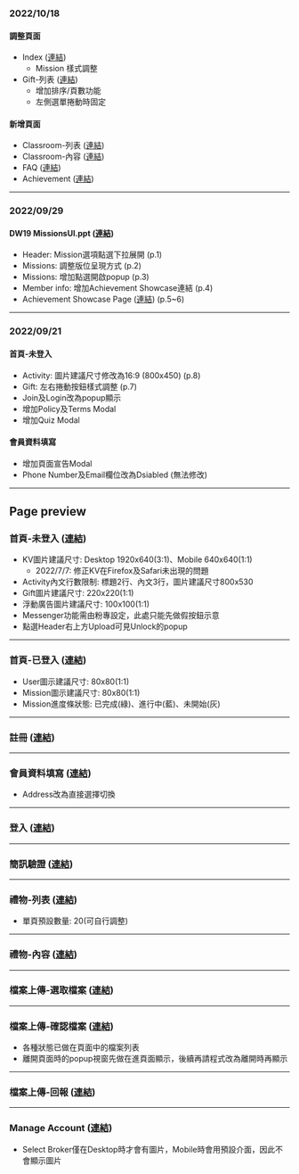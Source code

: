 ### 2022/10/18
#### 調整頁面
* Index (<a href="https://steking1207.github.io/dw19/index-logged.html" target="_blank">連結</a>)
    - Mission 樣式調整
* Gift-列表 (<a href="https://steking1207.github.io/dw19/gift-list.html" target="_blank">連結</a>)
    - 增加排序/頁數功能
    - 左側選單捲動時固定
#### 新增頁面
* Classroom-列表 (<a href="https://steking1207.github.io/dw19/classroom-list.html" target="_blank">連結</a>)
* Classroom-內容 (<a href="https://steking1207.github.io/dw19/classroom-detail.html" target="_blank">連結</a>)
* FAQ (<a href="https://steking1207.github.io/dw19/faq.html" target="_blank">連結</a>)
* Achievement (<a href="https://steking1207.github.io/dw19/achievement-list.html" target="_blank">連結</a>)
---
### 2022/09/29
#### DW19 MissionsUI.ppt (<a href="https://steking1207.github.io/dw19/index-logged.html" target="_blank">連結</a>)
- Header: Mission選項點選下拉展開 (p.1)
- Missions: 調整版位呈現方式 (p.2)
- Missions: 增加點選開啟popup (p.3)
- Member info: 增加Achievement Showcase連結 (p.4)
- Achievement Showcase Page (<a href="https://www.figma.com/proto/931o3KOete1sZg8n2ulvBN/DW19?page-id=802%3A88024&node-id=803%3A87821&viewport=-4846%2C177%2C1&scaling=min-zoom" target="_blank">連結</a>)  (p.5~6)
---
### 2022/09/21
#### 首頁-未登入
- Activity: 圖片建議尺寸修改為16:9 (800x450)  (p.8)
- Gift: 左右捲動按鈕樣式調整 (p.7)
- Join及Login改為popup顯示
- 增加Policy及Terms Modal
- 增加Quiz Modal
#### 會員資料填寫
- 增加頁面宣告Modal
- Phone Number及Email欄位改為Dsiabled (無法修改)
---
## Page preview
### 首頁-未登入 (<a href="https://steking1207.github.io/dw19/index.html" target="_blank">連結</a>)
* KV圖片建議尺寸: Desktop 1920x640(3:1)、Mobile 640x640(1:1)
    - 2022/7/7: 修正KV在Firefox及Safari未出現的問題
* Activity內文行數限制: 標題2行、內文3行，圖片建議尺寸800x530
* Gift圖片建議尺寸: 220x220(1:1)
* 浮動廣告圖片建議尺寸: 100x100(1:1)
* Messenger功能需由粉專設定，此處只能先做假按鈕示意
* 點選Header右上方Upload可見Unlock的popup
---
### 首頁-已登入 (<a href="https://steking1207.github.io/dw19/index-logged.html" target="_blank">連結</a>)
* User圖示建議尺寸: 80x80(1:1)
* Mission圖示建議尺寸: 80x80(1:1)
* Mission進度條狀態: 已完成(綠)、進行中(藍)、未開始(灰)
---
### 註冊 (<a href="https://steking1207.github.io/dw19/regist.html" target="_blank">連結</a>)
---
### 會員資料填寫 (<a href="https://steking1207.github.io/dw19/regist-form.html" target="_blank">連結</a>)
* Address改為直接選擇切換
---
### 登入 (<a href="https://steking1207.github.io/dw19/login.html" target="_blank">連結</a>)
---
### 簡訊驗證 (<a href="https://steking1207.github.io/dw19/otp.html" target="_blank">連結</a>)
---
### 禮物-列表 (<a href="https://steking1207.github.io/dw19/gift-list.html" target="_blank">連結</a>)
* 單頁預設數量: 20(可自行調整)
---
### 禮物-內容 (<a href="https://steking1207.github.io/dw19/gift-detail.html" target="_blank">連結</a>)
---
### 檔案上傳-選取檔案 (<a href="https://steking1207.github.io/dw19/upload-file.html" target="_blank">連結</a>)
---
### 檔案上傳-確認檔案 (<a href="https://steking1207.github.io/dw19/upload-confirm.html" target="_blank">連結</a>)
* 各種狀態已做在頁面中的檔案列表
* 離開頁面時的popup視窗先做在進頁面顯示，後續再請程式改為離開時再顯示
---
### 檔案上傳-回報 (<a href="https://steking1207.github.io/dw19/upload-report.html" target="_blank">連結</a>)
---
### Manage Account (<a href="https://steking1207.github.io/dw19/account.html" target="_blank">連結</a>)
* Select Broker僅在Desktop時才會有圖片，Mobile時會用預設介面，因此不會顯示圖片